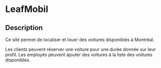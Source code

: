 # LeafMobil

## Description

Ce site permet de localiser et louer des voitures disponibles à Montréal.

Les clients peuvent réserver une voiture pour une durée donnée sur leur profil. Les employés peuvent ajouter des voitures à la liste des voitures disponibles.


